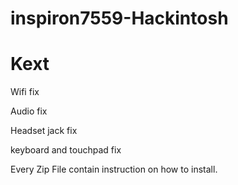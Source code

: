 # inspiron7559-Hackintosh

# Kext

Wifi fix

Audio fix

Headset jack fix

keyboard and touchpad fix


Every Zip File contain instruction on how to install.
